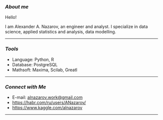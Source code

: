 ### ***About me***

Hello!

I am Alexander A. Nazarov, an engineer and analyst.
I specialize in data science, applied statistics and analysis, data modelling.<p>
***

### ***Tools***
* Language: Python, R
* Database: PostgreSQL
* Mathsoft: Maxima, Scilab, Greatl
***

### ***Connect with Me***
* E-mail: alnazarov.work@gmail.com
* https://habr.com/ru/users/ANazarov/
* https://www.kaggle.com/alnazarov
***

<!--
**AANazarov/AANazarov** is a ✨ _special_ ✨ repository because its `README.md` (this file) appears on your GitHub profile.

Here are some ideas to get you started:

- 🔭 I’m currently working on ...
- 🌱 I’m currently learning ...
- 👯 I’m looking to collaborate on ...
- 🤔 I’m looking for help with ...
- 💬 Ask me about ...
- 📫 How to reach me: ...
- 😄 Pronouns: ...
- ⚡ Fun fact: ...
-->

